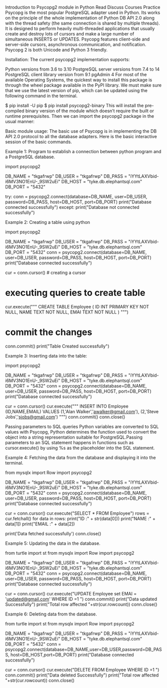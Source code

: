 Introduction to Psycopg2 module in Python
Read
Discuss
Courses
Practice
Psycopg is the most popular PostgreSQL adapter used in  Python.  Its works on the principle of the whole implementation of Python DB API 2.0 along with the thread safety (the same connection is shared by multiple threads). It is designed to perform heavily multi-threaded applications that usually create and destroy lots of cursors and make a large number of simultaneous INSERTS or UPDATES. Psycopg features client-side and server-side cursors, asynchronous communication, and notification. Psycopg 2 is both Unicode and Python 3 friendly.

Installation:
The current psycopg2 implementation supports:

Python versions from 3.6 to 3.10
PostgreSQL server versions from 7.4 to 14
PostgreSQL client library version from 9.1
pgAdmin 4
For most of the available Operating Systems, the quickest way to install this package is through the wheel package available in the PyPI library. We must make sure that we use the latest version of pip, which can be updated using the following command in the terminal.

$ pip install -U pip
$ pip install psycopg2-binary
This will install the pre-compiled binary version of the module which doesn’t require the built or runtime prerequisites. Then we can import the psycopg2 package in the usual manner:


Basic module usage:
The basic use of Psycopg is in implementing the DB API 2.0 protocol to all the database adapters. Here is the basic interactive session of the basic commands.

Example 1: Program to establish a connection between python program and a PostgreSQL database.

import psycopg2
 
DB_NAME = "tkgafrwp"
DB_USER = "tkgafrwp"
DB_PASS = "iYYtLAXVbid-i6MV3NO1EnU-_9SW2uEi"
DB_HOST = "tyke.db.elephantsql.com"
DB_PORT = "5432"
 
try:
    conn = psycopg2.connect(database=DB_NAME,
                            user=DB_USER,
                            password=DB_PASS,
                            host=DB_HOST,
                            port=DB_PORT)
    print("Database connected successfully")
except:
    print("Database not connected successfully")
 
 



 

Example 2: Creating a table using python

 

import psycopg2
 
DB_NAME = "tkgafrwp"
DB_USER = "tkgafrwp"
DB_PASS = "iYYtLAXVbid-i6MV3NO1EnU-_9SW2uEi"
DB_HOST = "tyke.db.elephantsql.com"
DB_PORT = "5432"
conn = psycopg2.connect(database=DB_NAME,
                        user=DB_USER,
                        password=DB_PASS,
                        host=DB_HOST,
                        port=DB_PORT)
print("Database connected successfully")
 
cur = conn.cursor()  # creating a cursor
 
# executing queries to create table
cur.execute("""
CREATE TABLE Employee
(
    ID INT   PRIMARY KEY NOT NULL,
    NAME TEXT NOT NULL,
    EMAI TEXT NOT NULL
)
""")
 
# commit the changes
conn.commit()
print("Table Created successfully")



Example 3: Inserting data into the table:

import psycopg2
 
DB_NAME = "tkgafrwp"
DB_USER = "tkgafrwp"
DB_PASS = "iYYtLAXVbid-i6MV3NO1EnU-_9SW2uEi"
DB_HOST = "tyke.db.elephantsql.com"
DB_PORT = "5432"
conn = psycopg2.connect(database=DB_NAME, user=DB_USER, password=DB_PASS,
                        host=DB_HOST, port=DB_PORT)
print("Database connected successfully")
 
cur = conn.cursor()
cur.execute("""
    INSERT INTO Employee (ID,NAME,EMAIL) VALUES
    (1,'Alan Walker','awalker@gmail.com'), 
    (2,'Steve Jobs','sjobs@gmail.com')
  """)
conn.commit()
conn.close()


Passing parameters to SQL queries
Python variables are converted to SQL values with Psycopg, Python determines the function used to convert the object into a string representation suitable for PostgreSQL.Passing parameters to an SQL statement happens in functions such as cursor.execute() by using %s as the placeholder into the SQL statement.

Example 4: Fetching the data from the database and displaying it into the terminal.

from mysqlx import Row
import psycopg2
 
DB_NAME = "tkgafrwp"
DB_USER = "tkgafrwp"
DB_PASS = "iYYtLAXVbid-i6MV3NO1EnU-_9SW2uEi"
DB_HOST = "tyke.db.elephantsql.com"
DB_PORT = "5432"
conn = psycopg2.connect(database=DB_NAME,
                        user=DB_USER,
                        password=DB_PASS,
                        host=DB_HOST,
                        port=DB_PORT)
print("Database connected successfully")
 
cur = conn.cursor()
cur.execute("SELECT * FROM Employee")
rows = cur.fetchall()
for data in rows:
    print("ID :" + str(data[0]))
    print("NAME :" + data[1])
    print("EMAIL :" + data[2])
 
print('Data fetched successfully')
conn.close()


Example 5: Updating the data in the database.

from turtle import st
from mysqlx import Row
import psycopg2
 
DB_NAME = "tkgafrwp"
DB_USER = "tkgafrwp"
DB_PASS = "iYYtLAXVbid-i6MV3NO1EnU-_9SW2uEi"
DB_HOST = "tyke.db.elephantsql.com"
DB_PORT = "5432"
conn = psycopg2.connect(database=DB_NAME, user=DB_USER, password=DB_PASS,
                        host=DB_HOST, port=DB_PORT)
print("Database connected successfully")
 
cur = conn.cursor()
cur.execute("UPDATE Employee set EMAI = 'updated@gmail.com' WHERE ID =1 ")
conn.commit()
print("Data updated Successfully")
print("Total row affected "+str(cur.rowcount))
conn.close()


Example 6: Deleting data from the database.

from turtle import st
from mysqlx import Row
import psycopg2
 
DB_NAME = "tkgafrwp"
DB_USER = "tkgafrwp"
DB_PASS = "iYYtLAXVbid-i6MV3NO1EnU-_9SW2uEi"
DB_HOST = "tyke.db.elephantsql.com"
DB_PORT = "5432"
conn = psycopg2.connect(database=DB_NAME,user=DB_USER,password=DB_PASS,
                        host=DB_HOST,port=DB_PORT)
print("Database connected successfully")
 
cur = conn.cursor()
cur.execute("DELETE FROM Employee WHERE ID =1 ")
conn.commit()
print("Data deleted Successfully")
print("Total row affected "+str(cur.rowcount))
conn.close()
